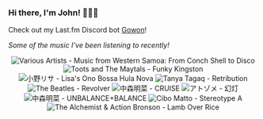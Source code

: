### Hi there, I'm John! 🏄🏻‍♂️

Check out my Last.fm Discord bot [Gowon](http://gowon.ca)!

_Some of the music I've been listening to recently!_


<!-- lastfm -->
<p align="center"><img src="https://lastfm.freetls.fastly.net/i/u/64s/bf2b82f1417ffcbe591d5cf6ad347540.png" title="Various Artists - Music from Western Samoa: From Conch Shell to Disco"> <img src="https://lastfm.freetls.fastly.net/i/u/64s/8260e873066b664140c352432ecc5a4a.png" title="Toots and The Maytals - Funky Kingston"> <img src="https://lastfm.freetls.fastly.net/i/u/64s/83a3cab0fa87259c844e5547810e2f8b.jpg" title="小野リサ - Lisa's Ono Bossa Hula Nova"> <img src="https://lastfm.freetls.fastly.net/i/u/64s/b93d17c76edaafea3e1e2ec2a7fd7450.jpg" title="Tanya Tagaq - Retribution"> <img src="https://lastfm.freetls.fastly.net/i/u/64s/deaec2d4735bea0d1c45fc75261624ae.jpg" title="The Beatles - Revolver"> <img src="https://lastfm.freetls.fastly.net/i/u/64s/523c22bfcf22c576a421ea06a40af8cc.jpg" title="中森明菜 - CRUISE"> <img src="https://lastfm.freetls.fastly.net/i/u/64s/c3389903372100472c5f7bc04216579f.jpg" title="アトゾメ - 幻灯"> <img src="https://lastfm.freetls.fastly.net/i/u/64s/a3fc271b37b6d9fe585f6045556a6c40.jpg" title="中森明菜 - UNBALANCE+BALANCE"> <img src="https://lastfm.freetls.fastly.net/i/u/64s/1f8d90a1650c4471c40da27cc4add578.png" title="Cibo Matto - Stereotype A"> <img src="https://lastfm.freetls.fastly.net/i/u/64s/4f6c7379ab42b84353fee18f4fba1033.jpg" title="The Alchemist & Action Bronson - Lamb Over Rice"> </p>
